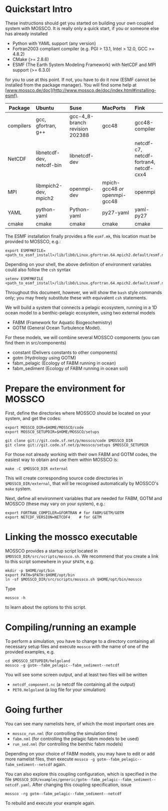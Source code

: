 # Quickstart Intro

These instructions should get you started on building your own coupled system with MOSSCO. It is really only a quick start, if you or someone else has already installed

- Python with YAML support (any version)
- Fortran2003 compliant compiler (e.g. PGI > 13.1, Intel > 12.0, GCC >= 4.8.2)
- CMake (>= 2.8.6)
- ESMF (The Earth System Modeling Framework) with NetCDF and MPI support (>= 6.3.0)

for you to use at this point. If not, you have to do it now (ESMF cannot be installed from the package manager). You will find some help at [www.mossco.de/doc](http://www.mossco.de/doc/index.html#installing-esmf).

Package                | Ubuntu        | Suse | MacPorts      | Fink
-----------------------|:--------------|:-----|:--------------|:---------------
compilers              | gcc, gfortran, g++ | gcc-4_8-branch revision 202388  | gcc48         | gcc48-compiler
NetCDF                 | libnetcdf-dev, netcdf-bin | libnetcdf-dev    |               | netcdf-c7, netcdf-fortran4, netcdf-cxx4
MPI                    | libmpich2-dev, mpich2     | openmpi-dev      | mpich-gcc48 *or* openmpi-gcc48   | openmpi
YAML                   | python-yaml   |Python-yaml | py27-yaml  | yaml-py27
cmake                  | cmake         | cmake      | cmake      | cmake

The ESMF installation finally provides a file `esmf.mk`, this location must be provided to MOSSCO, e.g.:

	export ESMFMKFILE=<path_to_esmf_install>/lib/lib0/Linux.gfortran.64.mpich2.default/esmf.mk

Depending on your shell, the above definition of environment variables could also follow the `csh` syntax

	setenv ESMFMKFILE <path_to_esmf_install>/lib/lib0/Linux.gfortran.64.mpich2.default/esmf.mk

Throughout this document, however, we will show the `bash` style commands only; you may freely substitute these with equivalent `csh` statements.

We will build a system that connects a pelagic ecosystem, running in a 1D ocean model to a benthic-pelagic ecosystem, using two external models

- FABM (Framework for Aquatic Biogeochemistry)
- GOTM (General Ocean Turbulence Model).

For these models, we will combine several MOSSCO components (you can find them in src/components)

- constant (Delivers constants to other components)
- gotm     (Hydrology using GOTM)
- fabm_pelagic (Ecology of FABM running in ocean)
- fabm_sediment (Ecology of FABM running in ocean soil)

# Prepare the environment for MOSSCO

First, define the directories where MOSSCO should be located on your system, and get the codes:

	export MOSSCO_DIR=$HOME/MOSSCO/code
	export MOSSCO_SETUPDIR=$HOME/MOSSCO/setups

	git clone git://git.code.sf.net/p/mossco/code $MOSSCO_DIR
	git clone git://git.code.sf.net/p/mossco/setups $MOSSCO_SETUPDIR

For those not already working with their own FABM and GOTM codes, the easiest way to obtain and use them within MOSSCO is:

    make -C $MOSSCO_DIR external

This will create corresponding source code directories in `$MOSSCO_DIR/external`, that will be recognised automatically by MOSSCO's `make` system.

Next, define all environment variables that are needed for FABM, GOTM and MOSSCO (these may vary on your system), e.g.:

	export FORTRAN_COMPILER=GFORTRAN # for FABM/GETM/GOTM
	export NETCDF_VERSION=NETCDF4    # for GETM


# Linking the mossco executable

MOSSCO provides a startup script located in `$MOSSCO_DIR/src/scripts/mossco.sh`.  We recommend that you create a link to this script somewhere in your `$PATH`, e.g.

	mkdir -p $HOME/opt/bin
	export PATH=$PATH:$HOME/opt/bin
	ln -sf $MOSSCO_DIR/src/scripts/mossco.sh $HOME/opt/bin/mossco
	
Type

	mossco -h
	
to learn about the options to this script.  

# Compiling/running an example

To perform a simulation, you have to change to a directory containing all necessary setup files and execute `mossco` with the name of one of the provided examples, e.g.

	cd $MOSSCO_SETUPDIR/helgoland
	mossco -g gotm--fabm_pelagic--fabm_sediment--netcdf 
	
You will see some screen output, and at least two files will be written

- `netcdf_component.nc` (a netcdf file containing all the output)
- `PET0.Helgoland` (a log file for your simulation)
	
# Going further
	
You can see many namelists here, of which the most important ones are

- `mossco_run.nml` (for controlling the simulation time)
- `fabm.nml` (for controlling the pelagic fabm models to be used)
- `run_sed.nml` (for controlling the benthic fabm models)

Depending on your choice of FABM models, you may have to edit or add more namelist files, then execute `mossco -g gotm--fabm_pelagic--fabm_sediment--netcdf` again.

You can also explore this coupling configuration, which is specified in the file `$MOSSCO_DIR/examples/generic/gotm--fabm_pelagic--fabm_sediment--netcdf.yaml`.  After changing this coupling specification, issue

	mossco -rg gotm--fabm_pelagic--fabm_sediment--netcdf 
	
To rebuild and execute your example again.




